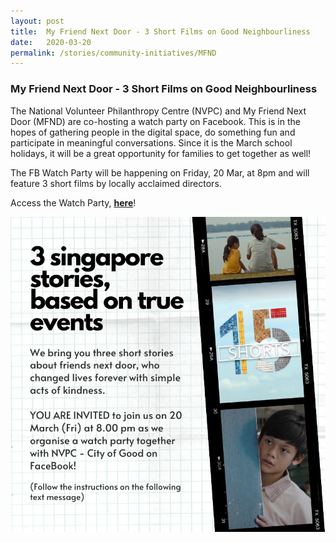 ```yaml
---
layout: post
title:  My Friend Next Door - 3 Short Films on Good Neighbourliness
date:   2020-03-20
permalink: /stories/community-initiatives/MFND
---
```


### My Friend Next Door - 3 Short Films on Good Neighbourliness

The National Volunteer Philanthropy Centre (NVPC) and My Friend Next Door (MFND) are co-hosting a watch party on Facebook. This is in the hopes of gathering people in the digital space, do something fun and participate in meaningful conversations. Since it is the March school holidays, it will be a great opportunity for families to get together as well!

The FB Watch Party will be happening on Friday, 20 Mar, at 8pm and will feature 3 short films by locally acclaimed directors.

Access the Watch Party, **[here](https://www.facebook.com/myfriendnextdoor)**!

![MFND](/images/stories/MFND.jpg/)
